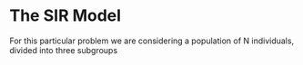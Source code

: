 # The SIR Model


For this particular problem we are considering a population of N individuals, divided into three subgroups
